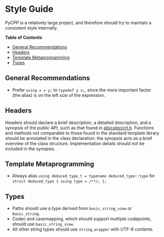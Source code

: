 # Style Guide

PyCPP is a relatively large project, and therefore should try to maintain a consistent style internally.

**Table of Contents**

- [General Recommendations](#general-recommendations)
- [Headers](#headers)
- [Template Metaprogramming](#template-metaprogramming)
- [Types](#types)

## General Recommendations

- Prefer `using x = y;` to `typedef y x;`, since the more important factor (the alias) is on the left size of the expression.

## Headers

Headers should declare a brief description, a detailed description, and a synopsis of the public API, such as that found in [allocator/crt.h](/pycpp/allocator/crt.h). Functions and methods not comparable to those found in the standard template library should be annotated in the class declaration: the synopsis acts as a brief overview of the class structure. Implementation details should not be included in the synopsis.

## Template Metaprogramming

- Always alias `using deduced_type_t = typename deduced_type::type` for `struct deduced_type { using type = /**/; };`

## Types

- Paths should use a type derived from `basic_string_view` or `basic_string`.
- Codec and casemapping, which should support multiple codepoints, should use `basic_string_view`.
- All other string types should use `string_wrapper` with UTF-8 contents.
